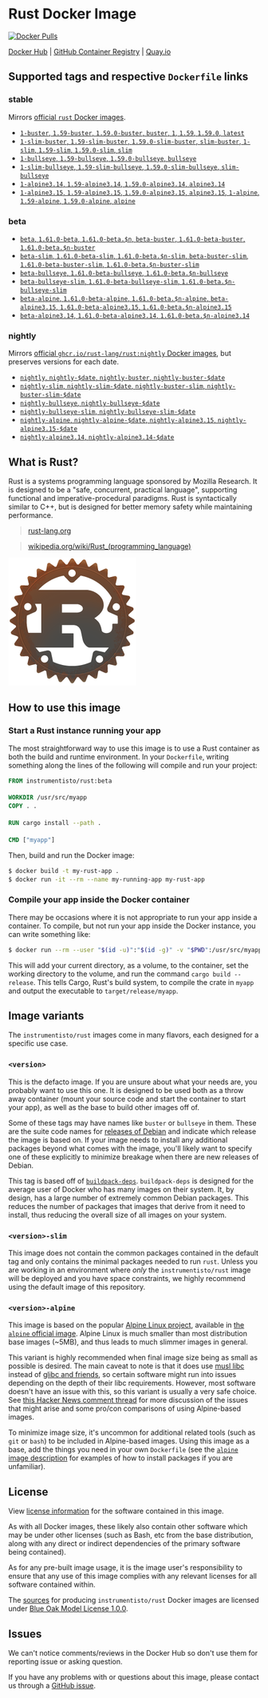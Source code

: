 Rust Docker Image
=================

[![Docker Pulls](https://img.shields.io/docker/pulls/instrumentisto/rust.svg)](https://hub.docker.com/r/instrumentisto/rust)

[Docker Hub](https://hub.docker.com/r/instrumentisto/rust)
| [GitHub Container Registry](https://github.com/orgs/instrumentisto/packages/container/package/rust)
| [Quay.io](https://quay.io/repository/instrumentisto/rust)




## Supported tags and respective `Dockerfile` links


### stable

Mirrors [official `rust` Docker images][1].

- [`1-buster`, `1.59-buster`, `1.59.0-buster`, `buster`, `1`, `1.59`, `1.59.0`, `latest`][301]
- [`1-slim-buster`, `1.59-slim-buster`, `1.59.0-slim-buster`, `slim-buster`, `1-slim`, `1.59-slim`, `1.59.0-slim`, `slim`][302]
- [`1-bullseye`, `1.59-bullseye`, `1.59.0-bullseye`, `bullseye`][303]
- [`1-slim-bullseye`, `1.59-slim-bullseye`, `1.59.0-slim-bullseye`, `slim-bullseye`][304]
- [`1-alpine3.14`, `1.59-alpine3.14`, `1.59.0-alpine3.14`, `alpine3.14`][305]
- [`1-alpine3.15`, `1.59-alpine3.15`, `1.59.0-alpine3.15`, `alpine3.15`, `1-alpine`, `1.59-alpine`, `1.59.0-alpine`, `alpine`][306]


### beta

- [`beta`, `1.61.0-beta`, `1.61.0-beta.$n`, `beta-buster`, `1.61.0-beta-buster`, `1.61.0-beta.$n-buster`][201]
- [`beta-slim`, `1.61.0-beta-slim`, `1.61.0-beta.$n-slim`, `beta-buster-slim`, `1.61.0-beta-buster-slim`, `1.61.0-beta.$n-buster-slim`][202]
- [`beta-bullseye`, `1.61.0-beta-bullseye`, `1.61.0-beta.$n-bullseye`][203]
- [`beta-bullseye-slim`, `1.61.0-beta-bullseye-slim`, `1.61.0-beta.$n-bullseye-slim`][204]
- [`beta-alpine`, `1.61.0-beta-alpine`, `1.61.0-beta.$n-alpine`, `beta-alpine3.15`, `1.61.0-beta-alpine3.15`, `1.61.0-beta.$n-alpine3.15`][207]
- [`beta-alpine3.14`, `1.61.0-beta-alpine3.14`, `1.61.0-beta.$n-alpine3.14`][208]


### nightly

Mirrors [official `ghcr.io/rust-lang/rust:nightly` Docker images][2], but preserves versions for each date.

- [`nightly`, `nightly-$date`, `nightly-buster`, `nightly-buster-$date`][101]
- [`nightly-slim`, `nightly-slim-$date`, `nightly-buster-slim`, `nightly-buster-slim-$date`][101]
- [`nightly-bullseye`, `nightly-bullseye-$date`][102]
- [`nightly-bullseye-slim`, `nightly-bullseye-slim-$date`][102]
- [`nightly-alpine`, `nightly-alpine-$date`, `nightly-alpine3.15`, `nightly-alpine3.15-$date`][103]
- [`nightly-alpine3.14`, `nightly-alpine3.14-$date`][103]




## What is Rust?

Rust is a systems programming language sponsored by Mozilla Research. It is designed to be a "safe, concurrent, practical language", supporting functional and imperative-procedural paradigms. Rust is syntactically similar to C++, but is designed for better memory safety while maintaining performance.

> [rust-lang.org](https://rust-lang.org)

> [wikipedia.org/wiki/Rust_(programming_language)](https://wikipedia.org/wiki/Rust_(programming_language))

![Rust Logo](https://raw.githubusercontent.com/docker-library/docs/a11c341c57de07fbccfed7b21ea92d4bc40130a2/rust/logo.png)




## How to use this image


### Start a Rust instance running your app

The most straightforward way to use this image is to use a Rust container as both the build and runtime environment. In your `Dockerfile`, writing something along the lines of the following will compile and run your project:

```Dockerfile
FROM instrumentisto/rust:beta

WORKDIR /usr/src/myapp
COPY . .

RUN cargo install --path .

CMD ["myapp"]
```

Then, build and run the Docker image:

```bash
$ docker build -t my-rust-app .
$ docker run -it --rm --name my-running-app my-rust-app
```


### Compile your app inside the Docker container

There may be occasions where it is not appropriate to run your app inside a container. To compile, but not run your app inside the Docker instance, you can write something like:

```bash
$ docker run --rm --user "$(id -u)":"$(id -g)" -v "$PWD":/usr/src/myapp -w /usr/src/myapp instrumentisto/rust:beta cargo build --release
```

This will add your current directory, as a volume, to the container, set the working directory to the volume, and run the command `cargo build --release`. This tells Cargo, Rust's build system, to compile the crate in `myapp` and output the executable to `target/release/myapp`.




## Image variants

The `instrumentisto/rust` images come in many flavors, each designed for a specific use case.


### `<version>`

This is the defacto image. If you are unsure about what your needs are, you probably want to use this one. It is designed to be used both as a throw away container (mount your source code and start the container to start your app), as well as the base to build other images off of.

Some of these tags may have names like `buster` or `bullseye` in them. These are the suite code names for [releases of Debian][11] and indicate which release the image is based on. If your image needs to install any additional packages beyond what comes with the image, you'll likely want to specify one of these explicitly to minimize breakage when there are new releases of Debian.

This tag is based off of [`buildpack-deps`][12]. `buildpack-deps` is designed for the average user of Docker who has many images on their system. It, by design, has a large number of extremely common Debian packages. This reduces the number of packages that images that derive from it need to install, thus reducing the overall size of all images on your system.


### `<version>-slim`

This image does not contain the common packages contained in the default tag and only contains the minimal packages needed to run `rust`. Unless you are working in an environment where _only_ the `instrumentisto/rust` image will be deployed and you have space constraints, we highly recommend using the default image of this repository.


### `<version>-alpine`

This image is based on the popular [Alpine Linux project][21], available in [the `alpine` official image][22]. Alpine Linux is much smaller than most distribution base images (~5MB), and thus leads to much slimmer images in general.

This variant is highly recommended when final image size being as small as possible is desired. The main caveat to note is that it does use [musl libc][23] instead of [glibc and friends][24], so certain software might run into issues depending on the depth of their libc requirements. However, most software doesn't have an issue with this, so this variant is usually a very safe choice. See [this Hacker News comment thread][25] for more discussion of the issues that might arise and some pro/con comparisons of using Alpine-based images.

To minimize image size, it's uncommon for additional related tools (such as `git` or `bash`) to be included in Alpine-based images. Using this image as a base, add the things you need in your own `Dockerfile` (see the [`alpine` image description][22] for examples of how to install packages if you are unfamiliar).




## License

View [license information][3] for the software contained in this image.

As with all Docker images, these likely also contain other software which may be under other licenses (such as Bash, etc from the base distribution, along with any direct or indirect dependencies of the primary software being contained).

As for any pre-built image usage, it is the image user's responsibility to ensure that any use of this image complies with any relevant licenses for all software contained within.

The [sources][31] for producing `instrumentisto/rust` Docker images are licensed under [Blue Oak Model License 1.0.0][32].




## Issues

We can't notice comments/reviews in the Docker Hub so don't use them for reporting issue or asking question.

If you have any problems with or questions about this image, please contact us through a [GitHub issue][33].





[1]: https://hub.docker.com/_/rust
[2]: https://github.com/rust-lang/docker-rust-nightly/pkgs/container/rust
[3]: https://www.rust-lang.org/en-US/legal.html

[11]: https://wiki.debian.org/DebianReleases
[12]: https://hub.docker.com/_/buildpack-deps

[21]: http://alpinelinux.org
[22]: https://hub.docker.com/_/alpine
[23]: http://www.musl-libc.org
[24]: http://www.etalabs.net/compare_libcs.html
[25]: https://news.ycombinator.com/item?id=10782897

[31]: https://github.com/instrumentisto/rust-docker-image
[32]: https://github.com/instrumentisto/rust-docker-image/blob/master/LICENSE.md
[33]: https://github.com/instrumentisto/rust-docker-image/issues

[101]: https://github.com/rust-lang/docker-rust-nightly/blob/master/buster/Dockerfile
[102]: https://github.com/rust-lang/docker-rust-nightly/blob/master/bullseye/Dockerfile
[103]: https://github.com/rust-lang/docker-rust-nightly/blob/master/alpine/Dockerfile

[201]: https://github.com/instrumentisto/rust-docker-image/blob/master/beta/buster/Dockerfile
[202]: https://github.com/instrumentisto/rust-docker-image/blob/master/beta/buster-slim/Dockerfile
[203]: https://github.com/instrumentisto/rust-docker-image/blob/master/beta/bullseye/Dockerfile
[204]: https://github.com/instrumentisto/rust-docker-image/blob/master/beta/bullseye-slim/Dockerfile
[207]: https://github.com/instrumentisto/rust-docker-image/blob/master/beta/alpine3.15/Dockerfile
[208]: https://github.com/instrumentisto/rust-docker-image/blob/master/beta/alpine3.14/Dockerfile

[301]: https://github.com/rust-lang/docker-rust/blob/master/1.59.0/buster/Dockerfile
[302]: https://github.com/rust-lang/docker-rust/blob/master/1.59.0/buster/slim/Dockerfile
[303]: https://github.com/rust-lang/docker-rust/blob/master/1.59.0/bullseye/Dockerfile
[304]: https://github.com/rust-lang/docker-rust/blob/master/1.59.0/bullseye/slim/Dockerfile
[305]: https://github.com/rust-lang/docker-rust/blob/master/1.59.0/alpine3.14/Dockerfile
[306]: https://github.com/rust-lang/docker-rust/blob/master/1.59.0/alpine3.15/Dockerfile
